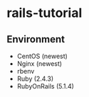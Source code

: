 # rails-tutorial

## Environment
* CentOS (newest)
* Nginx (newest)
* rbenv
* Ruby (2.4.3)
* RubyOnRails (5.1.4)
